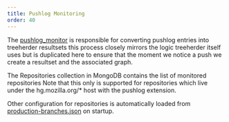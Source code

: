 ```yaml
---
title: Pushlog Monitoring
order: 40
---
```


The [pushlog_monitor](./src/bin/pushlog_monitor.js) is responsible for
converting pushlog entries into treeherder resultsets this process
closely mirrors the logic treeherder itself uses but is duplicated here
to ensure that the moment we notice a push we create a resultset and the
associated graph.

The Repositories collection in MongoDB contains the list of monitored
repositories Note that this only is supported for repositories which live
under the hg.mozilla.org/* host with the pushlog extension.

Other configuration for repositories is automatically loaded from
[production-branches.json](https://hg.mozilla.org/build/tools/raw-file/default/buildfarm/maintenance/production-branches.json)
on startup.

